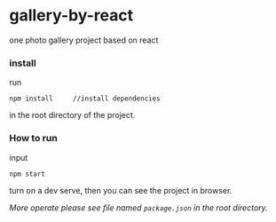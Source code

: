 # gallery-by-react
one photo gallery project based on react
### install 
run  
```
npm install     //install dependencies
```
in the root directory of the project.

### How to run
input 
```
npm start
```
turn on a dev serve, then you can see the project in browser.

*More operate please see file named `package.json` in the root directory.*
